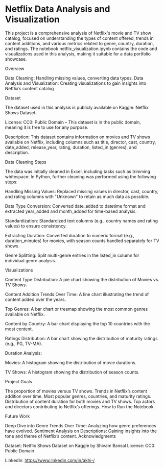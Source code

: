 # Netflix Data Analysis and Visualization
This project is a comprehensive analysis of Netflix's movie and TV show catalog, focused on understanding the types of content offered, trends in content additions, and various metrics related to genre, country, duration, and ratings. The notebook netflix_visualization.ipynb contains the code and visualizations used in this analysis, making it suitable for a data portfolio showcase.

Overview

Data Cleaning: Handling missing values, converting data types.
Data Analysis and Visualization: Creating visualizations to gain insights into Netflix’s content catalog

Dataset

The dataset used in this analysis is publicly available on Kaggle: Netflix Shows Dataset.

License: CC0: Public Domain – This dataset is in the public domain, meaning it is free to use for any purpose.

Description: This dataset contains information on movies and TV shows available on Netflix, including columns such as title, director, cast, country, date_added, release_year, rating, duration, listed_in (genres), and description.

Data Cleaning Steps

The data was initially cleaned in Excel, including tasks such as trimming whitespace. In Python, further cleaning was performed using the following steps:

Handling Missing Values: Replaced missing values in director, cast, country, and rating columns with "Unknown" to retain as much data as possible.

Data Type Conversion: Converted date_added to datetime format and extracted year_added and month_added for time-based analysis.

Standardization: Standardized text columns (e.g., country names and rating values) to ensure consistency.

Extracting Duration: Converted duration to numeric format (e.g., duration_minutes) for movies, with season counts handled separately for TV shows.

Genre Splitting: Split multi-genre entries in the listed_in column for individual genre analysis.

Visualizations

Content Type Distribution: A pie chart showing the distribution of Movies vs. TV Shows.

Content Addition Trends Over Time: A line chart illustrating the trend of content added over the years.

Top Genres: A bar chart or treemap showing the most common genres available on Netflix.

Content by Country: A bar chart displaying the top 10 countries with the most content.

Ratings Distribution: A bar chart showing the distribution of maturity ratings (e.g., PG, TV-MA).

Duration Analysis:

Movies: A histogram showing the distribution of movie durations.

TV Shows: A histogram showing the distribution of season counts.

Project Goals

The proportion of movies versus TV shows.
Trends in Netflix’s content addition over time.
Most popular genres, countries, and maturity ratings.
Distribution of content duration for both movies and TV shows.
Top actors and directors contributing to Netflix’s offerings.
How to Run the Notebook

Future Work

Deep Dive into Genre Trends Over Time: Analyzing how genre preferences have evolved.
Sentiment Analysis on Descriptions: Gaining insights into the tone and theme of Netflix’s content.
Acknowledgments

Dataset: Netflix Shows Dataset on Kaggle by Shivam Bansal
License: CC0: Public Domain

LinkedIn: https://www.linkedin.com/in/akhi-/

